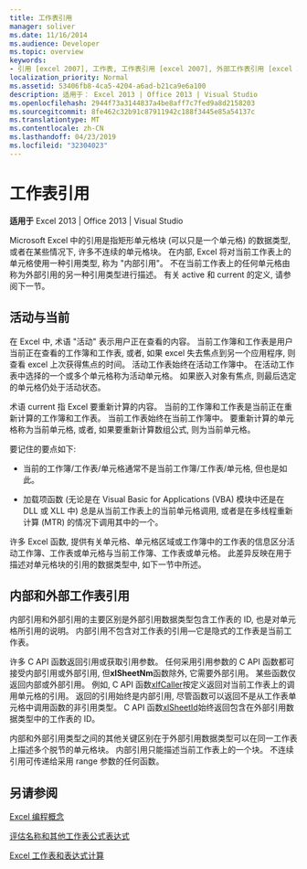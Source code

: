 ```yaml
---
title: 工作表引用
manager: soliver
ms.date: 11/16/2014
ms.audience: Developer
ms.topic: overview
keywords:
- 引用 [excel 2007], 工作表, 工作表引用 [excel 2007], 外部工作表引用 [excel 2007], 活动工作表 [excel 2007], 当前工作表 [excel 2007], 内部工作表引用 [excel 2007]
localization_priority: Normal
ms.assetid: 53406fb8-4ca5-4204-a6ad-b21ca9e6a100
description: 适用于： Excel 2013 | Office 2013 | Visual Studio
ms.openlocfilehash: 2944f73a3144837a4be8aff7c7fed9a8d2158203
ms.sourcegitcommit: 8fe462c32b91c87911942c188f3445e85a54137c
ms.translationtype: MT
ms.contentlocale: zh-CN
ms.lasthandoff: 04/23/2019
ms.locfileid: "32304023"
---
```

# <a name="worksheet-references"></a>工作表引用

 **适用于** Excel 2013 | Office 2013 | Visual Studio 
  
Microsoft Excel 中的引用是指矩形单元格块 (可以只是一个单元格) 的数据类型, 或者在某些情况下, 许多不连续的单元格块。 在内部, Excel 将对当前工作表上的单元格使用一种引用类型, 称为 "内部引用"。 不在当前工作表上的任何单元格由称为外部引用的另一种引用类型进行描述。 有关 active 和 current 的定义, 请参阅下一节。
  
## <a name="active-vs-current"></a>活动与当前

在 Excel 中, 术语 "活动" 表示用户正在查看的内容。 当前工作簿和工作表是用户当前正在查看的工作簿和工作表, 或者, 如果 excel 失去焦点到另一个应用程序, 则查看 excel 上次获得焦点的时间。 活动工作表始终在活动工作簿中。 在活动工作表中选择的一个或多个单元格称为活动单元格。 如果嵌入对象有焦点, 则最后选定的单元格仍处于活动状态。 
  
术语 current 指 Excel 要重新计算的内容。 当前的工作簿和工作表是当前正在重新计算的工作簿和工作表。 当前工作表始终在当前工作簿中。 要重新计算的单元格称为当前单元格, 或者, 如果要重新计算数组公式, 则为当前单元格。 
  
要记住的要点如下:
  
- 当前的工作簿/工作表/单元格通常不是当前工作簿/工作表/单元格, 但也是如此。
    
- 加载项函数 (无论是在 Visual Basic for Applications (VBA) 模块中还是在 DLL 或 XLL 中) 总是从当前工作表上的当前单元格调用, 或者是在多线程重新计算 (MTR) 的情况下调用其中的一个。
    
许多 Excel 函数, 提供有关单元格、单元格区域或工作簿中的工作表的信息区分活动工作簿、工作表或单元格与当前工作簿、工作表或单元格。 此差异反映在用于描述对单元格块的引用的数据类型中, 如下一节中所述。
  
## <a name="internal-and-external-worksheet-references"></a>内部和外部工作表引用

内部引用和外部引用的主要区别是外部引用数据类型包含工作表的 ID, 也是对单元格所引用的说明。 内部引用不包含对工作表的引用—它是隐式的工作表是当前工作表。 
  
许多 C API 函数返回引用或获取引用参数。 任何采用引用参数的 C API 函数都可接受内部引用或外部引用, 但**xlSheetNm**函数除外, 它需要外部引用。 某些函数仅返回内部或外部引用。 例如, C API 函数[xlfCaller](xlfcaller.md)按定义返回对当前工作表上的调用单元格的引用。 返回的引用始终是内部引用, 尽管函数可以返回不是从工作表单元格中调用函数的非引用类型。 C API 函数[xlSheetId](xlsheetid.md)始终返回包含在外部引用数据类型中的工作表的 ID。 
  
内部和外部引用类型之间的其他关键区别在于外部引用数据类型可以在同一工作表上描述多个脱节的单元格块。 内部引用只能描述当前工作表上的一个块。 不连续引用可传递给采用 range 参数的任何函数。
  
## <a name="see-also"></a>另请参阅



[Excel 编程概念](excel-programming-concepts.md)
  
[评估名称和其他工作表公式表达式](evaluating-names-and-other-worksheet-formula-expressions.md)
  
[Excel 工作表和表达式计算](excel-worksheet-and-expression-evaluation.md)

